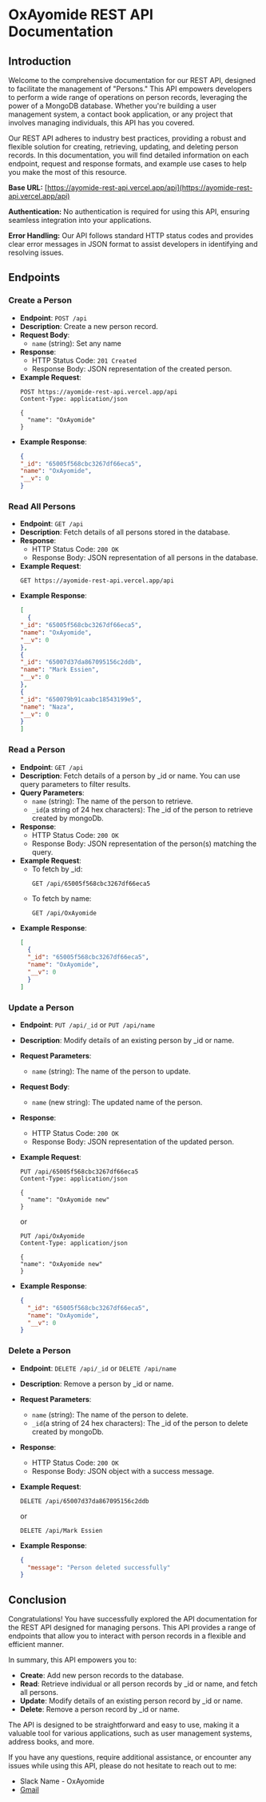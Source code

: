 # OxAyomide REST API Documentation

## Introduction

Welcome to the comprehensive documentation for our REST API, designed to facilitate the management of "Persons." This API empowers developers to perform a wide range of operations on person records, leveraging the power of a MongoDB database. Whether you're building a user management system, a contact book application, or any project that involves managing individuals, this API has you covered.

Our REST API adheres to industry best practices, providing a robust and flexible solution for creating, retrieving, updating, and deleting person records. In this documentation, you will find detailed information on each endpoint, request and response formats, and example use cases to help you make the most of this resource.

**Base URL:** [https://ayomide-rest-api.vercel.app/api](https://ayomide-rest-api.vercel.app/api)

**Authentication:** No authentication is required for using this API, ensuring seamless integration into your applications.

**Error Handling:** Our API follows standard HTTP status codes and provides clear error messages in JSON format to assist developers in identifying and resolving issues.


## Endpoints

### Create a Person

- **Endpoint**: `POST /api`
- **Description**: Create a new person record.
- **Request Body**:
  - `name` (string): Set any name
- **Response**:
  - HTTP Status Code: `201 Created`
  - Response Body: JSON representation of the created person.
- **Example Request**:
  ```http
  POST https://ayomide-rest-api.vercel.app/api
  Content-Type: application/json

  {
    "name": "OxAyomide"
  }
  ```
- **Example Response**:
  ```json
  {
  "_id": "65005f568cbc3267df66eca5",
  "name": "OxAyomide",
  "__v": 0
  }
  ```

### Read All Persons

- **Endpoint**: `GET /api`
- **Description**: Fetch details of all persons stored in the database.
- **Response**:
  - HTTP Status Code: `200 OK`
  - Response Body: JSON representation of all persons in the database.
- **Example Request**:
  ```http
  GET https://ayomide-rest-api.vercel.app/api
  ```
- **Example Response**:
  ```json
  [
    {
  "_id": "65005f568cbc3267df66eca5",
  "name": "OxAyomide",
  "__v": 0
  },
  {
  "_id": "65007d37da867095156c2ddb",
  "name": "Mark Essien",
  "__v": 0
  },
  {
  "_id": "650079b91caabc18543199e5",
  "name": "Naza",
  "__v": 0
  }
  ]
  ```

### Read a Person

- **Endpoint**: `GET /api`
- **Description**: Fetch details of a person by _id or name. You can use query parameters to filter results.
- **Query Parameters**:
  - `name` (string): The name of the person to retrieve.
  - `_id`(a string of 24 hex characters): The _id of the person to retrieve created by mongoDb.
- **Response**:
  - HTTP Status Code: `200 OK`
  - Response Body: JSON representation of the person(s) matching the query.
- **Example Request**:
  - To fetch by _id:
    ```http
    GET /api/65005f568cbc3267df66eca5
    ```
  - To fetch by name:
    ```http
    GET /api/OxAyomide
    ```
- **Example Response**:
  ```json
  [
    {
    "_id": "65005f568cbc3267df66eca5",
    "name": "OxAyomide",
    "__v": 0
    }
  ]
  ```

### Update a Person

- **Endpoint**: `PUT /api/_id` or `PUT /api/name`
- **Description**: Modify details of an existing person by _id or name.
- **Request Parameters**:
  - `name` (string): The name of the person to update.
- **Request Body**:
  - `name` (new string): The updated name of the person.
- **Response**:
  - HTTP Status Code: `200 OK`
  - Response Body: JSON representation of the updated person.
- **Example Request**:
  ```http
  PUT /api/65005f568cbc3267df66eca5
  Content-Type: application/json

  {
    "name": "OxAyomide new"
  }
  ```
  or

    ```http
  PUT /api/OxAyomide
  Content-Type: application/json

  {
    "name": "OxAyomide new"
  }
  ```
- **Example Response**:
  ```json
  {
    "_id": "65005f568cbc3267df66eca5",
    "name": "OxAyomide",
    "__v": 0
  }
  ```

### Delete a Person

- **Endpoint**: `DELETE /api/_id` or `DELETE /api/name`
- **Description**: Remove a person by _id or name.
- **Request Parameters**:
  - `name` (string): The name of the person to delete.
  - `_id`(a string of 24 hex characters): The _id of the person to delete created by mongoDb.
- **Response**:
  - HTTP Status Code: `200 OK`
  - Response Body: JSON object with a success message.
- **Example Request**:
  ```http
  DELETE /api/65007d37da867095156c2ddb
  ```
  or 

    ```http
  DELETE /api/Mark Essien
  ```
- **Example Response**:
  ```json
  {
    "message": "Person deleted successfully"
  }
  ```

## Conclusion

Congratulations! You have successfully explored the API documentation for the REST API designed for managing persons. This API provides a range of endpoints that allow you to interact with person records in a flexible and efficient manner.

In summary, this API empowers you to:

- **Create**: Add new person records to the database.
- **Read**: Retrieve individual or all person records by _id or name, and fetch all persons.
- **Update**: Modify details of an existing person record by _id or name.
- **Delete**: Remove a person record by _id or name.

The API is designed to be straightforward and easy to use, making it a valuable tool for various applications, such as user management systems, address books, and more.

If you have any questions, require additional assistance, or encounter any issues while using this API, please do not hesitate to reach out to me:

+ Slack Name - OxAyomide
+ [Gmail](mailto:alukoayomide623@gmail.com)